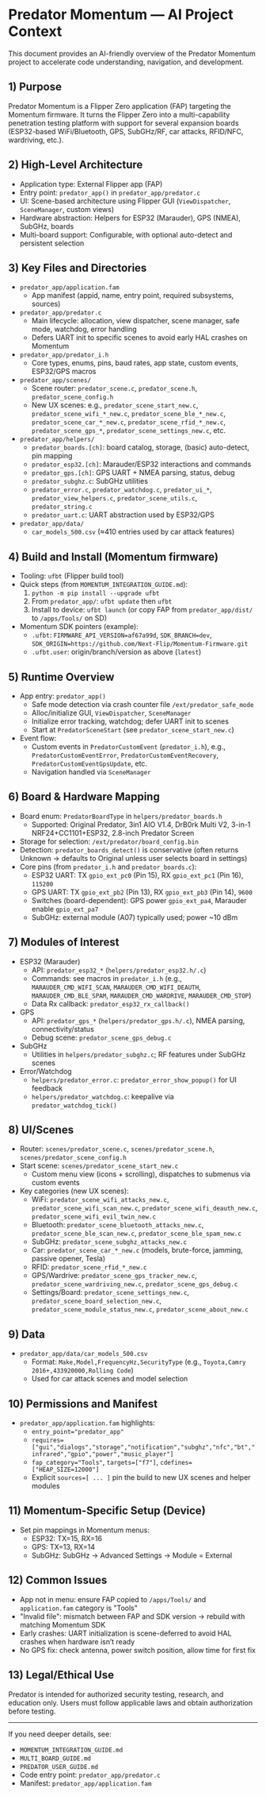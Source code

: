 # Predator Momentum — AI Project Context

This document provides an AI-friendly overview of the Predator Momentum project to accelerate code understanding, navigation, and development.

## 1) Purpose
Predator Momentum is a Flipper Zero application (FAP) targeting the Momentum firmware. It turns the Flipper Zero into a multi-capability penetration testing platform with support for several expansion boards (ESP32-based WiFi/Bluetooth, GPS, SubGHz/RF, car attacks, RFID/NFC, wardriving, etc.).

## 2) High-Level Architecture
- Application type: External Flipper app (FAP)
- Entry point: `predator_app()` in `predator_app/predator.c`
- UI: Scene-based architecture using Flipper GUI (`ViewDispatcher`, `SceneManager`, custom views)
- Hardware abstraction: Helpers for ESP32 (Marauder), GPS (NMEA), SubGHz, boards
- Multi-board support: Configurable, with optional auto-detect and persistent selection

## 3) Key Files and Directories
- `predator_app/application.fam`
  - App manifest (appid, name, entry point, required subsystems, sources)
- `predator_app/predator.c`
  - Main lifecycle: allocation, view dispatcher, scene manager, safe mode, watchdog, error handling
  - Defers UART init to specific scenes to avoid early HAL crashes on Momentum
- `predator_app/predator_i.h`
  - Core types, enums, pins, baud rates, app state, custom events, ESP32/GPS macros
- `predator_app/scenes/`
  - Scene router: `predator_scene.c`, `predator_scene.h`, `predator_scene_config.h`
  - New UX scenes: e.g., `predator_scene_start_new.c`, `predator_scene_wifi_*_new.c`, `predator_scene_ble_*_new.c`, `predator_scene_car_*_new.c`, `predator_scene_rfid_*_new.c`, `predator_scene_gps_*`, `predator_scene_settings_new.c`, etc.
- `predator_app/helpers/`
  - `predator_boards.[ch]`: board catalog, storage, (basic) auto-detect, pin mapping
  - `predator_esp32.[ch]`: Marauder/ESP32 interactions and commands
  - `predator_gps.[ch]`: GPS UART + NMEA parsing, status, debug
  - `predator_subghz.c`: SubGHz utilities
  - `predator_error.c`, `predator_watchdog.c`, `predator_ui_*`, `predator_view_helpers.c`, `predator_scene_utils.c`, `predator_string.c`
  - `predator_uart.c`: UART abstraction used by ESP32/GPS
- `predator_app/data/`
  - `car_models_500.csv` (≈410 entries used by car attack features)

## 4) Build and Install (Momentum firmware)
- Tooling: `ufbt` (Flipper build tool)
- Quick steps (from `MOMENTUM_INTEGRATION_GUIDE.md`):
  1. `python -m pip install --upgrade ufbt`
  2. From `predator_app/`: `ufbt update` then `ufbt`
  3. Install to device: `ufbt launch` (or copy FAP from `predator_app/dist/` to `/apps/Tools/` on SD)
- Momentum SDK pointers (example):
  - `.ufbt`: `FIRMWARE_API_VERSION=af67a99d`, `SDK_BRANCH=dev`, `SDK_ORIGIN=https://github.com/Next-Flip/Momentum-Firmware.git`
  - `.ufbt.user`: origin/branch/version as above (`latest`)

## 5) Runtime Overview
- App entry: `predator_app()`
  - Safe mode detection via crash counter file `/ext/predator_safe_mode`
  - Alloc/initialize GUI, `ViewDispatcher`, `SceneManager`
  - Initialize error tracking, watchdog; defer UART init to scenes
  - Start at `PredatorSceneStart` (see `predator_scene_start_new.c`)
- Event flow:
  - Custom events in `PredatorCustomEvent` (`predator_i.h`), e.g., `PredatorCustomEventError`, `PredatorCustomEventRecovery`, `PredatorCustomEventGpsUpdate`, etc.
  - Navigation handled via `SceneManager`

## 6) Board & Hardware Mapping
- Board enum: `PredatorBoardType` in `helpers/predator_boards.h`
  - Supported: Original Predator, 3in1 AIO V1.4, DrB0rk Multi V2, 3-in-1 NRF24+CC1101+ESP32, 2.8-inch Predator Screen
- Storage for selection: `/ext/predator/board_config.bin`
- Detection: `predator_boards_detect()` is conservative (often returns Unknown → defaults to Original unless user selects board in settings)
- Core pins (from `predator_i.h` and `predator_boards.c`):
  - ESP32 UART: TX `gpio_ext_pc0` (Pin 15), RX `gpio_ext_pc1` (Pin 16), `115200`
  - GPS UART: TX `gpio_ext_pb2` (Pin 13), RX `gpio_ext_pb3` (Pin 14), `9600`
  - Switches (board-dependent): GPS power `gpio_ext_pa4`, Marauder enable `gpio_ext_pa7`
  - SubGHz: external module (A07) typically used; power ~10 dBm

## 7) Modules of Interest
- ESP32 (Marauder)
  - API: `predator_esp32_*` (`helpers/predator_esp32.h/.c`)
  - Commands: see macros in `predator_i.h` (e.g., `MARAUDER_CMD_WIFI_SCAN`, `MARAUDER_CMD_WIFI_DEAUTH`, `MARAUDER_CMD_BLE_SPAM`, `MARAUDER_CMD_WARDRIVE`, `MARAUDER_CMD_STOP`)
  - Data Rx callback: `predator_esp32_rx_callback()`
- GPS
  - API: `predator_gps_*` (`helpers/predator_gps.h/.c`), NMEA parsing, connectivity/status
  - Debug scene: `predator_scene_gps_debug.c`
- SubGHz
  - Utilities in `helpers/predator_subghz.c`; RF features under SubGHz scenes
- Error/Watchdog
  - `helpers/predator_error.c`: `predator_error_show_popup()` for UI feedback
  - `helpers/predator_watchdog.c`: keepalive via `predator_watchdog_tick()`

## 8) UI/Scenes
- Router: `scenes/predator_scene.c`, `scenes/predator_scene.h`, `scenes/predator_scene_config.h`
- Start scene: `scenes/predator_scene_start_new.c`
  - Custom menu view (icons + scrolling), dispatches to submenus via custom events
- Key categories (new UX scenes):
  - WiFi: `predator_scene_wifi_attacks_new.c`, `predator_scene_wifi_scan_new.c`, `predator_scene_wifi_deauth_new.c`, `predator_scene_wifi_evil_twin_new.c`
  - Bluetooth: `predator_scene_bluetooth_attacks_new.c`, `predator_scene_ble_scan_new.c`, `predator_scene_ble_spam_new.c`
  - SubGHz: `predator_scene_subghz_attacks_new.c`
  - Car: `predator_scene_car_*_new.c` (models, brute-force, jamming, passive opener, Tesla)
  - RFID: `predator_scene_rfid_*_new.c`
  - GPS/Wardrive: `predator_scene_gps_tracker_new.c`, `predator_scene_wardriving_new.c`, `predator_scene_gps_debug.c`
  - Settings/Board: `predator_scene_settings_new.c`, `predator_scene_board_selection_new.c`, `predator_scene_module_status_new.c`, `predator_scene_about_new.c`

## 9) Data
- `predator_app/data/car_models_500.csv`
  - Format: `Make,Model,FrequencyHz,SecurityType` (e.g., `Toyota,Camry 2016+,433920000,Rolling Code`)
  - Used for car attack scenes and model selection

## 10) Permissions and Manifest
- `predator_app/application.fam` highlights:
  - `entry_point="predator_app"`
  - `requires=["gui","dialogs","storage","notification","subghz","nfc","bt","infrared","gpio","power","music_player"]`
  - `fap_category="Tools"`, `targets=["f7"]`, `cdefines=["HEAP_SIZE=12000"]`
  - Explicit `sources=[ ... ]` pin the build to new UX scenes and helper modules

## 11) Momentum-Specific Setup (Device)
- Set pin mappings in Momentum menus:
  - ESP32: TX=15, RX=16
  - GPS: TX=13, RX=14
  - SubGHz: SubGHz → Advanced Settings → Module = External

## 12) Common Issues
- App not in menu: ensure FAP copied to `/apps/Tools/` and `application.fam` category is "Tools"
- "Invalid file": mismatch between FAP and SDK version → rebuild with matching Momentum SDK
- Early crashes: UART initialization is scene-deferred to avoid HAL crashes when hardware isn’t ready
- No GPS fix: check antenna, power switch position, allow time for first fix

## 13) Legal/Ethical Use
Predator is intended for authorized security testing, research, and education only. Users must follow applicable laws and obtain authorization before testing.

---
If you need deeper details, see:
- `MOMENTUM_INTEGRATION_GUIDE.md`
- `MULTI_BOARD_GUIDE.md`
- `PREDATOR_USER_GUIDE.md`
- Code entry point: `predator_app/predator.c`
- Manifest: `predator_app/application.fam`
